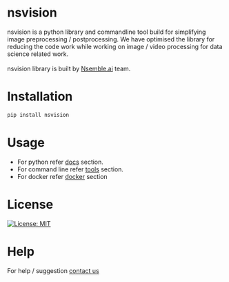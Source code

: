 # nsvision


nsvision is a python library and commandline tool build for simplifying image preprocessing / postprocessing.
We have optimised the library for reducing the code work while working on image / video processing for data science related work.<br><br>
nsvision library is built by [Nsemble.ai](https://nsemble.ai) team.



# Installation
```bash
pip install nsvision
```

# Usage
* For python refer [docs](/docs) section.
* For command line refer [tools](/tools) section.
* For docker refer [docker](/docker) section


# License
[![License: MIT](https://img.shields.io/badge/License-MIT-yellow.svg)](https://opensource.org/licenses/MIT)

# Help
For help / suggestion [contact us](https://nsemble.ai/#contact2)
